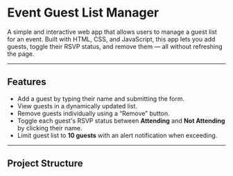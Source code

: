 # Event Guest List Manager

A simple and interactive web app that allows users to manage a guest list for an event. Built with HTML, CSS, and JavaScript, this app lets you add guests, toggle their RSVP status, and remove them — all without refreshing the page.

---

## Features

- Add a guest by typing their name and submitting the form.
- View guests in a dynamically updated list.
- Remove guests individually using a “Remove” button.
- Toggle each guest's RSVP status between **Attending** and **Not Attending** by clicking their name.
- Limit guest list to **10 guests** with an alert notification when exceeding.

---

## Project Structure

